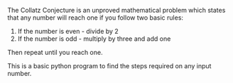 The Collatz Conjecture is an unproved mathematical problem which states that any number will reach one if you follow two basic rules:
1. If the number is even - divide by 2
2. If the number is odd - multiply by three and add one

Then repeat until you reach one.

This is a basic python program to find the steps required on any input number.
